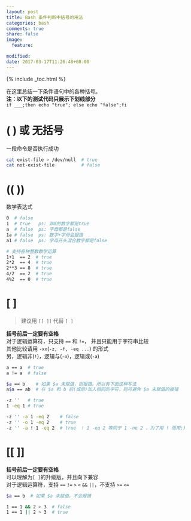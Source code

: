 ```yaml
---
layout: post
title: Bash 条件判断中括号的用法
categories: bash
comments: true
share: false
image:
  feature:

modified:
date: 2017-03-17T11:26:48+08:00
---
```


{% include _toc.html %}

在这里总结一下条件语句中的各种括号。<br>
**注：以下的测试代码只展示下划线部分**<br>
`if ___;then echo "true"; else echo "false";fi`


# ( ) 或 无括号
一段命令是否执行成功

~~~ bash
cat exist-file > /dev/null  # true
cat not-exist-file          # false
~~~

# (( ))
数学表达式

~~~ bash
0  # false
1  # true   ps: 非0的数字都是true
a  # false  ps: 字母都是false
1a # false  ps: 数字+字母会报错
a1 # false  ps: 字母开头混合数字都是false

# 支持各种整数数学运算
1+1  == 2  # true
2*2  == 4  # true
2**3 == 8  # true
4/2  == 2  # true
4%2  == 0  # true
~~~

# [ ]

> 建议用 `[[ ]]` 代替 `[ ]`

**括号前后一定要有空格**<br>
对于逻辑运算符，只支持 `==` 和 `!=`， 并且只能用于字符串比较<br>
其他比较请用 `-xx`(`-z, -f, -eq ...`) 的形式<br>
另，逻辑非(`!`)，逻辑与(`-o`)，逻辑或(`-a`)

~~~ bash
a == a  # true
a != a  # false

$a == b    # 如果 $a 未赋值，则报错。所以有下面这种写法
a$a == ab  # 在 $a 和 b 前(或后)加入相同的字符，则可避免 $a 未赋值的报错

-z ''   # true
1 -eq 1 # true

-z '' -a 1 -eq 2    # false
-z '' -o 1 -eq 2    # true
-z '' -a ! 1 -eq 2  # true  ! 1 -eq 2 等同于 1 -ne 2 ，为了用 ! 而用;)
~~~

# [[ ]]
**括号前后一定要有空格**<br>
可以理解为`[ ]`的升级版，并且向下兼容<br>
对于逻辑运算符，支持 `==` `!=` `>` `<` `&&` `||`，不支持 `>=` `<=`<br>

~~~ bash
$a == b  # 如果 $a 未赋值，不会报错

1 == 1 && 2 > 3  # false
1 == 1 || 2 > 3  # true
~~~
